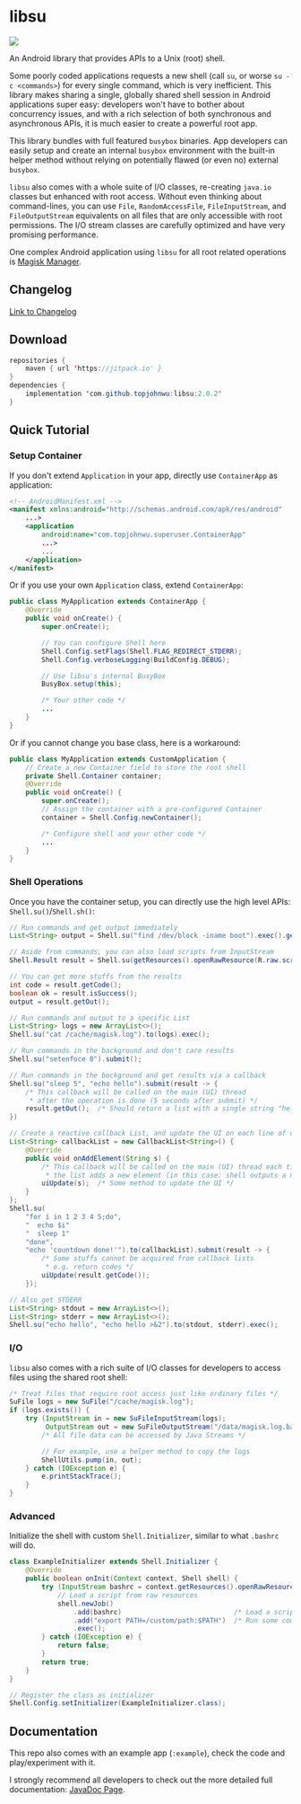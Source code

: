 # libsu

[![](https://jitpack.io/v/topjohnwu/libsu.svg)](https://jitpack.io/#topjohnwu/libsu)

An Android library that provides APIs to a Unix (root) shell.

Some poorly coded applications requests a new shell (call `su`, or worse `su -c <commands>`) for every single command, which is very inefficient. This library makes sharing a single, globally shared shell session in Android applications super easy: developers won't have to bother about concurrency issues, and with a rich selection of both synchronous and asynchronous APIs, it is much easier to create a powerful root app.

This library bundles with full featured `busybox` binaries. App developers can easily setup and create an internal `busybox` environment with the built-in helper method without relying on potentially flawed (or even no) external `busybox`.

`libsu` also comes with a whole suite of I/O classes, re-creating `java.io` classes but enhanced with root access. Without even thinking about command-lines, you can use `File`, `RandomAccessFile`, `FileInputStream`, and `FileOutputStream` equivalents on all files that are only accessible with root permissions. The I/O stream classes are carefully optimized and have very promising performance.

One complex Android application using `libsu` for all root related operations is [Magisk Manager](https://github.com/topjohnwu/Magisk/tree/master/app).

## Changelog

[Link to Changelog](./CHANGELOG.md)

## Download
```java
repositories {
    maven { url 'https://jitpack.io' }
}
dependencies {
    implementation 'com.github.topjohnwu:libsu:2.0.2'
}
```

## Quick Tutorial

### Setup Container
If you don't extend `Application` in your app, directly use `ContainerApp` as application:
```xml
<!-- AndroidManifest.xml -->
<manifest xmlns:android="http://schemas.android.com/apk/res/android"
    ...>
    <application
        android:name="com.topjohnwu.superuser.ContainerApp"
        ...>
        ...
    </application>
</manifest>
```

Or if you use your own `Application` class, extend `ContainerApp`:
```java
public class MyApplication extends ContainerApp {
    @Override
    public void onCreate() {
        super.onCreate();

        // You can configure Shell here
        Shell.Config.setFlags(Shell.FLAG_REDIRECT_STDERR);
        Shell.Config.verboseLogging(BuildConfig.DEBUG);

        // Use libsu's internal BusyBox
        BusyBox.setup(this);

        /* Your other code */
        ...
    }
}
```

Or if you cannot change you base class, here is a workaround:
```java
public class MyApplication extends CustomApplication {
    // Create a new Container field to store the root shell
    private Shell.Container container;
    @Override
    public void onCreate() {
        super.onCreate();
        // Assign the container with a pre-configured Container
        container = Shell.Config.newContainer();

        /* Configure shell and your other code */
        ...
    }
}
```

### Shell Operations
Once you have the container setup, you can directly use the high level APIs: `Shell.su()`/`Shell.sh()`:

```java
// Run commands and get output immediately
List<String> output = Shell.su("find /dev/block -iname boot").exec().getOut();

// Aside from commands, you can also load scripts from InputStream
Shell.Result result = Shell.su(getResources().openRawResource(R.raw.script)).exec();

// You can get more stuffs from the results
int code = result.getCode();
boolean ok = result.isSuccess();
output = result.getOut();

// Run commands and output to a specific List
List<String> logs = new ArrayList<>();
Shell.su("cat /cache/magisk.log").to(logs).exec();

// Run commands in the background and don't care results
Shell.su("setenfoce 0").submit();

// Run commands in the background and get results via a callback
Shell.su("sleep 5", "echo hello").submit(result -> {
    /* This callback will be called on the main (UI) thread
     * after the operation is done (5 seconds after submit) */
    result.getOut();  /* Should return a list with a single string "hello" */
})

// Create a reactive callback List, and update the UI on each line of output
List<String> callbackList = new CallbackList<String>() {
    @Override
    public void onAddElement(String s) {
        /* This callback will be called on the main (UI) thread each time
         * the list adds a new element (in this case: shell outputs a new line)*/
        uiUpdate(s);  /* Some method to update the UI */
    }
};
Shell.su(
    "for i in 1 2 3 4 5;do",
    "  echo $i"
    "  sleep 1"
    "done",
    "echo 'countdown done!'").to(callbackList).submit(result -> {
        /* Some stuffs cannot be acquired from callback lists
         * e.g. return codes */
        uiUpdate(result.getCode());
    });

// Also get STDERR
List<String> stdout = new ArrayList<>();
List<String> stderr = new ArrayList<>();
Shell.su("echo hello", "echo hello >&2").to(stdout, stderr).exec();
```

### I/O
`libsu` also comes with a rich suite of I/O classes for developers to access files using the shared root shell:

```java
/* Treat files that require root access just like ordinary files */
SuFile logs = new SuFile("/cache/magisk.log");
if (logs.exists()) {
    try (InputStream in = new SuFileInputStream(logs);
         OutputStream out = new SuFileOutputStream("/data/magisk.log.bak")) {
        /* All file data can be accessed by Java Streams */

        // For example, use a helper method to copy the logs
        ShellUtils.pump(in, out);
    } catch (IOException e) {
        e.printStackTrace();
    }
}
```

### Advanced
Initialize the shell with custom `Shell.Initializer`, similar to what `.bashrc` will do.

```java
class ExampleInitializer extends Shell.Initializer {
    @Override
    public boolean onInit(Context context, Shell shell) {
        try (InputStream bashrc = context.getResources().openRawResource(R.raw.bashrc)) {
            // Load a script from raw resources
            shell.newJob()
                .add(bashrc)                            /* Load a script from raw resources */
                .add("export PATH=/custom/path:$PATH")  /* Run some commands */
                .exec();
        } catch (IOException e) {
            return false;
        }
        return true;
    }
}

// Register the class as initializer
Shell.Config.setInitializer(ExampleInitializer.class);
```

## Documentation

This repo also comes with an example app (`:example`), check the code and play/experiment with it.

I strongly recommend all developers to check out the more detailed full documentation: [JavaDoc Page](https://topjohnwu.github.io/libsu).
